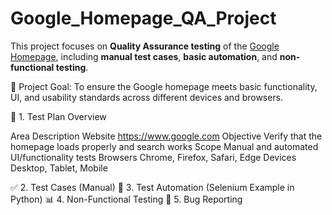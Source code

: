 # Google_Homepage_QA_Project
This project focuses on **Quality Assurance testing** of the [Google Homepage](https://www.google.com), including **manual test cases**, **basic automation**, and **non-functional testing**.

🎯 Project Goal:
To ensure the Google homepage meets basic functionality, UI, and usability standards across different devices and browsers.

📝 1. Test Plan Overview

Area	Description
Website	https://www.google.com
Objective	Verify that the homepage loads properly and search works
Scope	Manual and automated UI/functionality tests
Browsers	Chrome, Firefox, Safari, Edge
Devices	Desktop, Tablet, Mobile

✅ 2. Test Cases (Manual)
🤖 3. Test Automation (Selenium Example in Python)
📊 4. Non-Functional Testing
🧼 5. Bug Reporting

